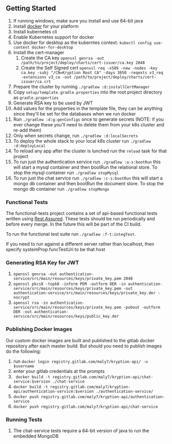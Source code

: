 ## Getting Started
1. If running windows, make sure you install and use 64-bit java
1. Install [docker](https://docs.docker.com/) for your platform
1. Install kubernetes cli
1. Enable Kubernetes support for docker
1. Use docker for desktop as the kuberntes context: `kubectl config use-context docker-for-desktop`
1. Install the cert-manager
    1. Create the CA key `openssl genrsa -out /path/to/project/deploy/charts/cert-issuer/ca.key 2048`
    1. Create the Self Signed cert `openssl req -x509 -new -nodes -key ca.key -subj "/CN=Kryption Root CA" -days 3650 -reqexts v3_req -extensions v3_ca -out /path/to/project/deploy/charts/cert-issuer/ca.crt`
1. Prepare the cluster by running `./gradlew :d:installCertManager`
1. Copy `setup/template.gradle.properties` into the root project directory as `gradle.properties`
1. Generate RSA key to be used by JWT 
1. Add values for the properties in the template file, they can be anything since they'll be set for the databases when we run docker
1. Run `./gradlew :d:g:genConfigs` once to generate secrets (NOTE: if you ever change these you'll need to delete them from your k8s cluster and re-add them)
1. Only when secrets change, run `./gradlew :d:localSecrets`
1. To deploy the whole stack to your local k8s cluster run `./gradlew :d:deployLocal`
1. To reload any app after the cluster is lunched run the `reload` task for that project
1. To run just the authentication service run `./gradlew :a-s:bootRun` this will start a mysql container and then bootRun the relational store. To stop the mysql container run `./gradlew stopMysql`
1. To run just the chat service run `./gradlew :c-s:bootRun` this will start a mongo db container and then bootRun the document store. To stop the mongo db container run `./gradlew stopMongo`


### Functional Tests
The functional-tests project contains a set of api-based functional tests written using [Rest Assured](https://github.com/rest-assured/rest-assured/). These tests should be run periodically and before every merge. In the future this will be part of the CI build.

To run the functional test suite run `./gradlew :f-t:integTest`.

If you need to run against a different server rather than localhost, then specify systemProp.funcTestUri to be that host

### Generating RSA Key for JWT
1. `openssl genrsa -out authentication-service/src/main/resources/keys/private_key.pem 2048`
1. `openssl pkcs8 -topk8 -inform PEM -outform DER -in authentication-service/src/main/resources/keys/private_key.pem -out authentication-service/src/main/resources/keys/private_key.der -nocrypt`
1. `openssl rsa -in authentication-service/src/main/resources/keys/private_key.pem -pubout -outform DER -out authentication-service/src/main/resources/keys/public_key.der`

### Publishing Docker Images
Our custom docker images are built and published to the gitlab docker repository after each master build. But should you need to publish images do the following:
1. run `docker login registry.gitlab.com/maly7/kryption-api/ -u $username`
1. enter your gitlab credentials at the prompts
1. ` docker build -t registry.gitlab.com/maly7/kryption-api/chat-service:$version ./chat-service`
1. `docker build -t registry.gitlab.com/maly7/kryption-api/authentication-service:$version ./authentication-service/`
1. `docker push registry.gitlab.com/maly7/kryption-api/authentication-service`
1. `docker push registry.gitlab.com/maly7/kryption-api/chat-service`

### Running Tests
1. The chat-service tests require a 64-bit version of java to run the embedded MongoDB
